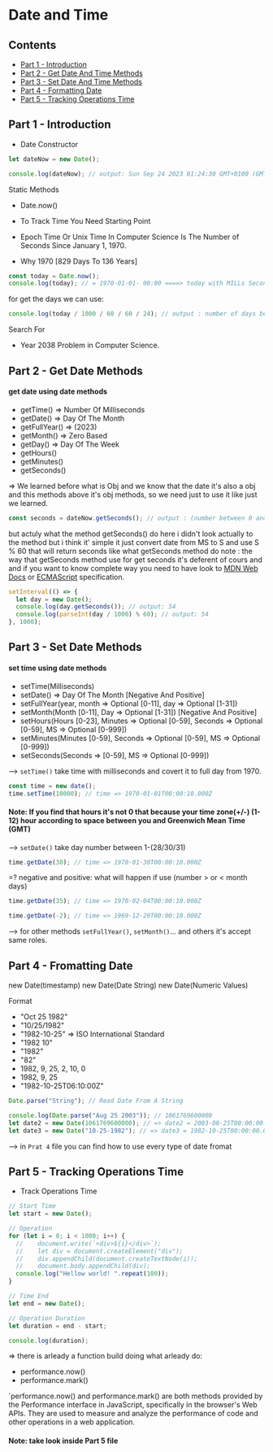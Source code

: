 # Date and Time

## Contents

- [Part 1 - Introduction](#part-1---introduction)
- [Part 2 - Get Date And Time Methods](#part-2---get-date-methods)
- [Part 3 - Set Date And Time Methods](#part-3---set-date-methods)
- [Part 4 - Formatting Date](#part-4---fromatting-date)
- [Part 5 - Tracking Operations Time](#part-5---tracking-operations-time)

## Part 1 - Introduction

- Date Constructor

```js
let dateNow = new Date();

console.log(dateNow); // output: Sun Sep 24 2023 01:24:30 GMT+0100 (GMT+01:00)
```

Static Methods

- Date.now()

- To Track Time You Need Starting Point

- Epoch Time Or Unix Time In Computer Science Is The Number of Seconds Since January 1, 1970.

- Why 1970 [829 Days To 136 Years]

```js
const today = Date.now();
console.log(today); // = 1970-01-01- 00:00 ====> today with MILLs Seconds
```

for get the days we can use:

```js
console.log(today / 1000 / 60 / 60 / 24); // output : number of days between today and 1970-01-01
```

Search For

- Year 2038 Problem in Computer Science.

## Part 2 - Get Date Methods

#### get date using date methods

- getTime() => Number Of Milliseconds
- getDate() => Day Of The Month
- getFullYear() => (2023)
- getMonth() => Zero Based
- getDay() => Day Of The Week
- getHours()
- getMinutes()
- getSeconds()

=> We learned before what is Obj and we know that the date it's also a obj and this methods above it's obj methods, so we need just to use it like just we learned.

```js
const seconds = dateNow.getSeconds(); // output : (number between 0 and 59) according to localtime
```

but actuly what the method getSeconds() do here i didn't look actually to the method but i think it' simple it just convert date from MS to S and use S % 60 that will return seconds like what getSeconds method do
note : the way that getSeconds method use for get seconds it's deferent of cours and and if you want to know complete way you need to have look to [MDN Web Docs](https://developer.mozilla.org/en-US/docs/Web/JavaScript/Reference/Global_Objects/Date) or [ECMAScript](https://tc39.es/ecma262/multipage/numbers-and-dates.html#sec-date.prototype.getseconds) specification.

```js
setInterval(() => {
  let day = new Date();
  console.log(day.getSeconds()); // output: 54
  console.log(parseInt(day / 1000) % 60); // output: 54
}, 1000);
```

## Part 3 - Set Date Methods

#### set time using date methods

- setTime(Milliseconds)
- setDate() => Day Of The Month [Negative And Positive]
- setFullYear(year, month => Optional [0-11], day => Optional [1-31])
- setMonth(Month [0-11], Day => Optional [1-31]) [Negative And Positive]
- setHours(Hours [0-23], Minutes => Optional [0-59], Seconds => Optional [0-59], MS => Optional [0-999])
- setMinutes(Minutes [0-59], Seconds => Optional [0-59], MS => Optional [0-999])
- setSeconds(Seconds => [0-59], MS => Optional [0-999])

--> `setTime()` take time with milliseconds and covert it to full day from 1970.

```js
const time = new date();
time.setTime(10000); // time => 1970-01-01T00:00:10.000Z
```

#### Note: If you find that hours it's not 0 that because your time zone(+/-) (1-12) hour according to space between you and Greenwich Mean Time (GMT)

--> `setDate()` take day number between 1-(28/30/31)

```js
time.getDate(30); // time => 1970-01-30T00:00:10.000Z
```

=? negative and positive: what will happen if use (number > or < month days)

```js
time.getDate(35); // time => 1970-02-04T00:00:10.000Z
```

```js
time.getDate(-2); // time => 1969-12-29T00:00:10.000Z
```

--> for other methods `setFullYear()`, `setMonth()`... and others it's accept same roles.

## Part 4 - Fromatting Date

new Date(timestamp)
new Date(Date String)
new Date(Numeric Values)

Format

- "Oct 25 1982"
- "10/25/1982"
- "1982-10-25" => ISO International Standard
- "1982 10"
- "1982"
- "82"
- 1982, 9, 25, 2, 10, 0
- 1982, 9, 25
- "1982-10-25T06:10:00Z"

```js
Date.parse("String"); // Read Date From A String
```

```js
console.log(Date.parse("Aug 25 2003")); // 1061769600000
let date2 = new Date(1061769600000); // => date2 = 2003-08-25T00:00:00.000Z
let date3 = new Date("10-25-1982"); // => date3 = 1982-10-25T00:00:00.000Z
```

--> in `Prat 4` file you can find how to use every type of date fromat

## Part 5 - Tracking Operations Time

- Track Operations Time

```js
// Start Time
let start = new Date();

// Operation
for (let i = 0; i < 1000; i++) {
  //    document.write(`<div>${i}</div>`);
  //    let div = document.createElement("div");
  //    div.appendChild(document.createTextNode(i));
  //    document.body.appendChild(div);
  console.log("Hellow world! ".repeat(100));
}

// Time End
let end = new Date();

// Operation Duration
let duration = end - start;

console.log(duration);
```

=> there is arleady a function build doing what arleady do:

- performance.now()
- performance.mark()

`performance.now() and performance.mark() are both methods provided by the Performance interface in JavaScript, specifically in the browser's Web APIs. They are used to measure and analyze the performance of code and other operations in a web application.

#### Note: take look inside Part 5 file

